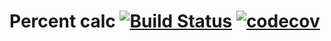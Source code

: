 # Percent calc [![Build Status](https://travis-ci.org/MaximUsa/percentCalc.svg?branch=master)](https://travis-ci.org/MaximUsa/percentCalc) [![codecov](https://codecov.io/gh/MaximUsa/percentCalc/branch/master/graph/badge.svg)](https://codecov.io/gh/MaximUsa/percentCalc)
